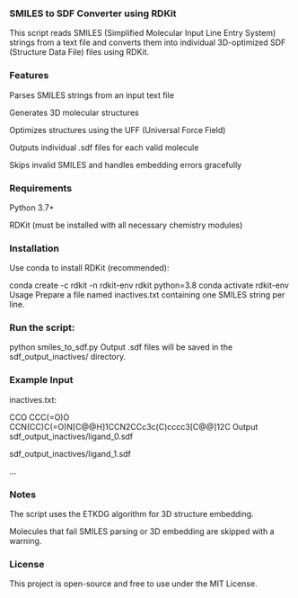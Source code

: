 ### SMILES to SDF Converter using RDKit
This script reads SMILES (Simplified Molecular Input Line Entry System) strings from a text file and converts them into individual 3D-optimized SDF (Structure Data File) files using RDKit.

### Features
Parses SMILES strings from an input text file

Generates 3D molecular structures

Optimizes structures using the UFF (Universal Force Field)

Outputs individual .sdf files for each valid molecule

Skips invalid SMILES and handles embedding errors gracefully

### Requirements
Python 3.7+

RDKit (must be installed with all necessary chemistry modules)

### Installation
Use conda to install RDKit (recommended):

conda create -c rdkit -n rdkit-env rdkit python=3.8
conda activate rdkit-env
Usage
Prepare a file named inactives.txt containing one SMILES string per line.

### Run the script:


python smiles_to_sdf.py
Output .sdf files will be saved in the sdf_output_inactives/ directory.

### Example Input
inactives.txt:

CCO
CCC(=O)O
CCN(CC)C(=O)N[C@@H]1CCN2CCc3c(C)cccc3[C@@]12C
Output
sdf_output_inactives/ligand_0.sdf

sdf_output_inactives/ligand_1.sdf

...

### Notes
The script uses the ETKDG algorithm for 3D structure embedding.

Molecules that fail SMILES parsing or 3D embedding are skipped with a warning.

### License
This project is open-source and free to use under the MIT License.
